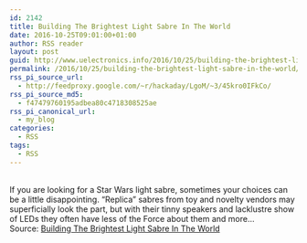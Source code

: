 ```yaml
---
id: 2142
title: Building The Brightest Light Sabre In The World
date: 2016-10-25T09:01:00+01:00
author: RSS reader
layout: post
guid: http://www.uelectronics.info/2016/10/25/building-the-brightest-light-sabre-in-the-world/
permalink: /2016/10/25/building-the-brightest-light-sabre-in-the-world/
rss_pi_source_url:
  - http://feedproxy.google.com/~r/hackaday/LgoM/~3/45kro0IFkCo/
rss_pi_source_md5:
  - f47479760195adbea80c4718308525ae
rss_pi_canonical_url:
  - my_blog
categories:
  - RSS
tags:
  - RSS
---
```

&#013;  
If you are looking for a Star Wars light sabre, sometimes your choices can be a little disappointing. “Replica” sabres from toy and novelty vendors may superficially look the part, but with their tinny speakers and lacklustre show of LEDs they often have less of the Force about them and more…&#013;  
Source: <a href="http://feedproxy.google.com/~r/hackaday/LgoM/~3/45kro0IFkCo/" target="_blank">Building The Brightest Light Sabre In The World</a>